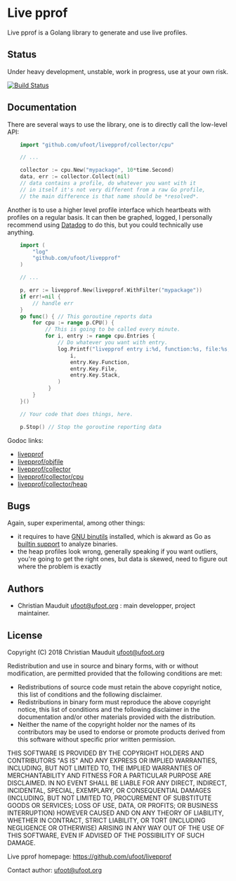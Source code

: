 Live pprof
==========

Live pprof is a Golang library to generate and use live profiles.

Status
------

Under heavy development, unstable, work in progress, use at your own risk.

[![Build Status](https://travis-ci.org/ufoot/livepprof.svg?branch=master)](https://travis-ci.org/ufoot/livepprof/branches)

Documentation
-------------

There are several ways to use the library, one is to directly call
the low-level API:

```go
    import "github.com/ufoot/livepprof/collector/cpu"

    // ...

	collector := cpu.New("mypackage", 10*time.Second)
    data, err := collector.Collect(nil)
    // data contains a profile, do whatever you want with it
    // in itself it's not very different from a raw Go profile,
    // the main difference is that name should be *resolved*.
```

Another is to use a higher level profile interface which heartbeats
with profiles on a regular basis. It can then be graphed, logged,
I personally recommend using [Datadog](https://www.datadoghq.com/) to do this,
but you could technically use anything.

```go
    import (
        "log"
        "github.com/ufoot/livepprof"
    )

    // ...

    p, err := livepprof.New(livepprof.WithFilter("mypackage"))
    if err!=nil {
        // handle err
    }
    go func() { // This goroutine reports data
        for cpu := range p.CPU() {
            // This is going to be called every minute.
            for i, entry := range cpu.Entries {
                // Do whatever you want with entry.
                log.Printf("livepprof entry i:%d, function:%s, file:%s, stack:%s",
                    i,
                    entry.Key.Function,
                    entry.Key.File,
                    entry.Key.Stack,
                )
             }
        }
    }()

    // Your code that does things, here.

    p.Stop() // Stop the goroutine reporting data
```

Godoc links:

* [livepprof](https://godoc.org/github.com/ufoot/livepprof)
* [livepprof/objfile](https://godoc.org/github.com/ufoot/livepprof/objfile)
* [livepprof/collector](https://godoc.org/github.com/ufoot/livepprof/collector)
* [livepprof/collector/cpu](https://godoc.org/github.com/ufoot/livepprof/collector/cpu)
* [livepprof/collector/heap](https://godoc.org/github.com/ufoot/livepprof/collector/heap)

Bugs
----

Again, super experimental, among other things:

* it requires to have [GNU binutils](https://www.gnu.org/software/binutils/) installed, which is akward as Go as [builtin support](https://golang.org/pkg/debug/elf/) to analyze binaries.
* the heap profiles look wrong, generally speaking if you want outliers, you're going to get the right ones, but data is skewed, need to figure out where the problem is exactly

Authors
-------

* Christian Mauduit <ufoot@ufoot.org> : main developper, project
  maintainer.

License
-------

Copyright (C)  2018  Christian Mauduit <ufoot@ufoot.org>

Redistribution and use in source and binary forms, with or without
modification, are permitted provided that the following conditions are met:

* Redistributions of source code must retain the above copyright
  notice, this list of conditions and the following disclaimer.
* Redistributions in binary form must reproduce the above copyright
  notice, this list of conditions and the following disclaimer in the
  documentation and/or other materials provided with the distribution.
* Neither the name of the copyright holder nor the
  names of its contributors may be used to endorse or promote products
  derived from this software without specific prior written permission.

THIS SOFTWARE IS PROVIDED BY THE COPYRIGHT HOLDERS AND CONTRIBUTORS "AS IS" AND
ANY EXPRESS OR IMPLIED WARRANTIES, INCLUDING, BUT NOT LIMITED TO, THE IMPLIED
WARRANTIES OF MERCHANTABILITY AND FITNESS FOR A PARTICULAR PURPOSE ARE
DISCLAIMED. IN NO EVENT SHALL <COPYRIGHT HOLDER> BE LIABLE FOR ANY
DIRECT, INDIRECT, INCIDENTAL, SPECIAL, EXEMPLARY, OR CONSEQUENTIAL DAMAGES
(INCLUDING, BUT NOT LIMITED TO, PROCUREMENT OF SUBSTITUTE GOODS OR SERVICES;
LOSS OF USE, DATA, OR PROFITS; OR BUSINESS INTERRUPTION) HOWEVER CAUSED AND
ON ANY THEORY OF LIABILITY, WHETHER IN CONTRACT, STRICT LIABILITY, OR TORT
(INCLUDING NEGLIGENCE OR OTHERWISE) ARISING IN ANY WAY OUT OF THE USE OF THIS
SOFTWARE, EVEN IF ADVISED OF THE POSSIBILITY OF SUCH DAMAGE.

Live pprof homepage: https://github.com/ufoot/livepprof

Contact author: ufoot@ufoot.org
